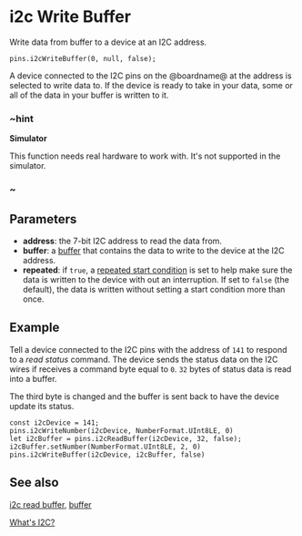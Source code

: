 # i2c Write Buffer

Write data from buffer to a device at an I2C address.

```sig
pins.i2cWriteBuffer(0, null, false);
```

A device connected to the I2C pins on the @boardname@ at the address is selected to write data to. If the device is ready to take in your data, some or all of the data in your buffer is written to it.

### ~hint

**Simulator**

This function needs real hardware to work with. It's not supported in the simulator.

### ~

## Parameters

* **address**: the 7-bit I2C address to read the data from.
* **buffer**: a [buffer](/types/buffer) that contains the data to write to the device at the I2C address.
* **repeated**: if `true`, a [repeated start condition](http://www.i2c-bus.org/repeated-start-condition/) is set to help make sure the data is written to the device with out an interruption. If set to `false` (the default), the data is written without setting a start condition more than once.

## Example

Tell a device connected to the I2C pins with the address of `141` to respond to a *read status* command. The device sends the status data on the I2C wires if receives a command byte equal to `0`. `32` bytes of status data is read into a buffer.

The third byte is changed and the buffer is sent back to have the device update its status.

```blocks
const i2cDevice = 141;
pins.i2cWriteNumber(i2cDevice, NumberFormat.UInt8LE, 0)
let i2cBuffer = pins.i2cReadBuffer(i2cDevice, 32, false);
i2cBuffer.setNumber(NumberFormat.UInt8LE, 2, 0)
pins.i2cWriteBuffer(i2cDevice, i2cBuffer, false)
```

## See also

[i2c read buffer](/reference/pins/i2c-read-buffer), [buffer](/types/buffer)

[What's I2C?](http://www.i2c-bus.org/)